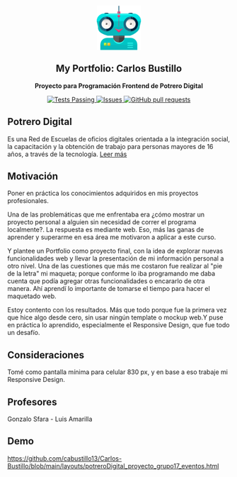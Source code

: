 <p align="center">
  <img width="100px" src="https://github.com/cabustillo13/Carlos-Bustillo/blob/main/resources/robotMe.svg" align="center" alt="Yo, Robot" />
  <h2 align="center">My Portfolio: Carlos Bustillo</h2>
  <p align="center"><b>Proyecto para Programación Frontend de Potrero Digital</b></p>
</p>
  
<p align="center">
  <a href="https://github.com/cabustillo13/Carlos-Bustillo/actions/new">
    <img alt="Tests Passing" src="https://github.com/anuraghazra/github-readme-stats/workflows/Test/badge.svg" />
  </a>
  
  <a href="https://github.com/cabustillo13/Carlos-Bustillo/issues">
    <img alt="Issues" src="https://img.shields.io/github/issues/cabustillo13/Carlos-Bustillo?color=0088ff" />
  </a>
  
  <a href="https://github.com/cabustillo13/Carlos-Bustillo/pulls">
    <img alt="GitHub pull requests" src="https://img.shields.io/github/issues-pr/cabustillo13/Carlos-Bustillo?color=0088ff" />
  </a>
 </p>
 
 ## Potrero Digital 
 
Es una Red de Escuelas de oficios digitales orientada a la integración social, la capacitación y la obtención de trabajo para personas mayores de 16 años, a través de la tecnología. [Leer más](https://potrerodigital.org/)

## Motivación

Poner en práctica los conocimientos adquiridos en mis proyectos profesionales. 

Una de las problemáticas que me enfrentaba era ¿cómo mostrar un proyecto personal a alguien sin necesidad de correr el programa localmente?. La respuesta es mediante web. Eso, más las ganas de aprender y superarme en esa área me motivaron a aplicar a este curso.

Y plantee un Portfolio como proyecto final, con la idea de explorar nuevas funcionalidades web y llevar la presentación de mi información personal a otro nivel. Una de las cuestiones que más me costaron fue realizar al "pie de la letra" mi maqueta; porque conforme lo iba programando me daba cuenta que podía agregar otras funcionalidades o encararlo de otra manera. Ahí aprendí lo importante de tomarse el tiempo para hacer el maquetado web.

Estoy contento con los resultados. Más que todo porque fue la primera vez que hice algo desde cero, sin usar ningún template o mockup web.Y puse en práctica lo aprendido, especialmente el Responsive Design, que fue todo un desafío.

## Consideraciones

Tomé como pantalla mínima para celular 830 px, y en base a eso trabaje mi Responsive Design.

## Profesores

Gonzalo Sfara - Luis Amarilla

## Demo
https://github.com/cabustillo13/Carlos-Bustillo/blob/main/layouts/potreroDigital_proyecto_grupo17_eventos.html
